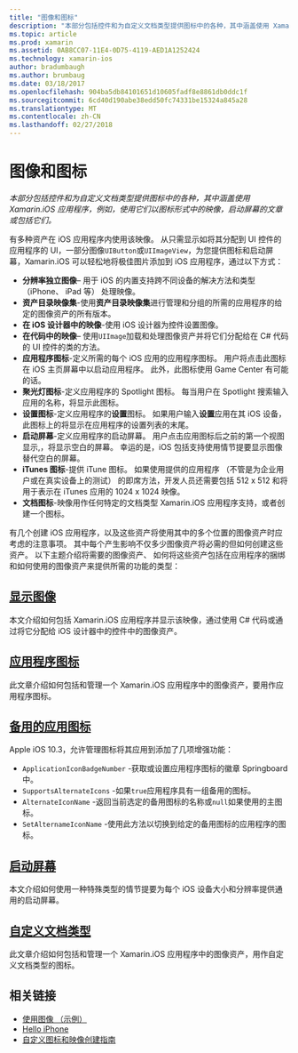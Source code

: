 ```yaml
---
title: "图像和图标"
description: "本部分包括控件和为自定义文档类型提供图标中的各种，其中涵盖使用 Xamarin.iOS 应用程序，例如，使用它们以图标形式中的映像，启动屏幕的文章或包括它们。"
ms.topic: article
ms.prod: xamarin
ms.assetid: 0AB8CC07-11E4-0D75-4119-AED1A1252424
ms.technology: xamarin-ios
author: bradumbaugh
ms.author: brumbaug
ms.date: 03/18/2017
ms.openlocfilehash: 904ba5db84101651d10605fadf8e8861db0ddc1f
ms.sourcegitcommit: 6cd40d190abe38edd50fc74331be15324a845a28
ms.translationtype: MT
ms.contentlocale: zh-CN
ms.lasthandoff: 02/27/2018
---
```

# <a name="images-and-icons"></a>图像和图标

_本部分包括控件和为自定义文档类型提供图标中的各种，其中涵盖使用 Xamarin.iOS 应用程序，例如，使用它们以图标形式中的映像，启动屏幕的文章或包括它们。_

有多种资产在 iOS 应用程序内使用该映像。 从只需显示如将其分配到 UI 控件的应用程序的 UI，一部分图像`UIButton`或`UIImageView`，为您提供图标和启动屏幕，Xamarin.iOS 可以轻松地将极佳图片添加到 iOS 应用程序，通过以下方式： 

- **分辨率独立图像**– 用于 iOS 的内置支持跨不同设备的解决方法和类型 （iPhone、 iPad 等） 处理映像。
- **资产目录映像集**-使用**资产目录映像集**进行管理和分组的所需的应用程序的给定的图像资产的所有版本。
- **在 iOS 设计器中的映像**-使用 iOS 设计器为控件设置图像。
- **在代码中的映像**– 使用`UIImage`加载和处理图像资产并将它们分配给在 C# 代码的 UI 控件的类的方法。
- **应用程序图标**-定义所需的每个 iOS 应用的应用程序图标。 用户将点击此图标在 iOS 主页屏幕中以启动应用程序。 此外，此图标使用 Game Center 有可能的话。
- **聚光灯图标**-定义应用程序的 Spotlight 图标。 每当用户在 Spotlight 搜索输入应用的名称，将显示此图标。
- **设置图标**-定义应用程序的**设置**图标。 如果用户输入**设置**应用在其 iOS 设备，此图标上的将显示在应用程序的设置列表的末尾。 
- **启动屏幕**-定义应用程序的启动屏幕。 用户点击应用图标后之前的第一个视图显示,，将显示空白的屏幕。 幸运的是，iOS 包括支持使用情节提要显示图像替代空白的屏幕。 
- **iTunes 图标**-提供 iTune 图标。 如果使用提供的应用程序 （不管是为企业用户或在真实设备上的测试） 的即席方法，开发人员还需要包括 512 x 512 和将用于表示在 iTunes 应用的 1024 x 1024 映像。
- **文档图标**-映像用作任何特定的文档类型 Xamarin.iOS 应用程序支持，或者创建一个图标。

有几个创建 iOS 应用程序，以及这些资产将使用其中的多个位置的图像资产时应考虑的注意事项。 其中每个产生影响不仅多少图像资产将必需的但如何创建这些资产。 以下主题介绍将需要的图像资产、 如何将这些资产包括在应用程序的捆绑和如何使用的图像资产来提供所需的功能的类型：


## <a name="displaying-an-imageiosapp-fundamentalsimages-iconsdisplaying-an-imagemd"></a>[显示图像](~/ios/app-fundamentals/images-icons/displaying-an-image.md)

本文介绍如何包括 Xamarin.iOS 应用程序并显示该映像，通过使用 C# 代码或通过将它分配给 iOS 设计器中的控件中的图像资产。

## <a name="application-iconsiosapp-fundamentalsimages-iconsapp-iconsmd"></a>[应用程序图标](~/ios/app-fundamentals/images-icons/app-icons.md)

此文章介绍如何包括和管理一个 Xamarin.iOS 应用程序中的图像资产，要用作应用程序图标。

## <a name="alternate-app-iconsiosapp-fundamentalsimages-iconsalternate-app-iconsmd"></a>[备用的应用图标](~/ios/app-fundamentals/images-icons/alternate-app-icons.md)

Apple iOS 10.3，允许管理图标将其应用到添加了几项增强功能：

 - `ApplicationIconBadgeNumber` -获取或设置应用程序图标的徽章 Springboard 中。
 - `SupportsAlternateIcons` -如果`true`应用程序具有一组备用的图标。
 - `AlternateIconName` -返回当前选定的备用图标的名称或`null`如果使用的主图标。
 - `SetAlternameIconName` -使用此方法以切换到给定的备用图标的应用程序的图标。


## <a name="launch-screensiosapp-fundamentalsimages-iconslaunch-screensmd"></a>[启动屏幕](~/ios/app-fundamentals/images-icons/launch-screens.md)

本文介绍如何使用一种特殊类型的情节提要为每个 iOS 设备大小和分辨率提供通用的启动屏幕。

## <a name="custom-document-typesiosapp-fundamentalsimages-iconscustom-document-typesmd"></a>[自定义文档类型](~/ios/app-fundamentals/images-icons/custom-document-types.md)

此文章介绍如何包括和管理一个 Xamarin.iOS 应用程序中的图像资产，用作自定义文档类型的图标。



## <a name="related-links"></a>相关链接

- [使用图像 （示例）](https://developer.xamarin.com/samples/WorkingWithImages/)
- [Hello iPhone](~/ios/get-started/hello-ios/index.md)
- [自定义图标和映像创建指南](http://developer.apple.com/library/ios/#documentation/UserExperience/Conceptual/MobileHIG/IconsImages/IconsImages.html)
